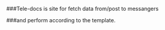 ###Tele-docs is site for fetch data from/post to messangers 

###and perform according to the template.
